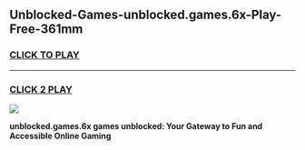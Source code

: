 
## Unblocked-Games-unblocked.games.6x-Play-Free-361mm
<h3>
<a href="https://premium76.site?title=unblocked.games.6x&ref=21A">CLICK TO PLAY</a></h3>
<hr>

<h3>
<a href="https://premium76.site?title=unblocked.games.6x&ref=21A">CLICK 2 PLAY</a>
  
</h3>

<a href="https://premium76.site?title=unblocked.games.6x&ref=21A"><img src="https://clearcache.store/games.png"></a>


**unblocked.games.6x games unblocked: Your Gateway to Fun and Accessible Online Gaming**
